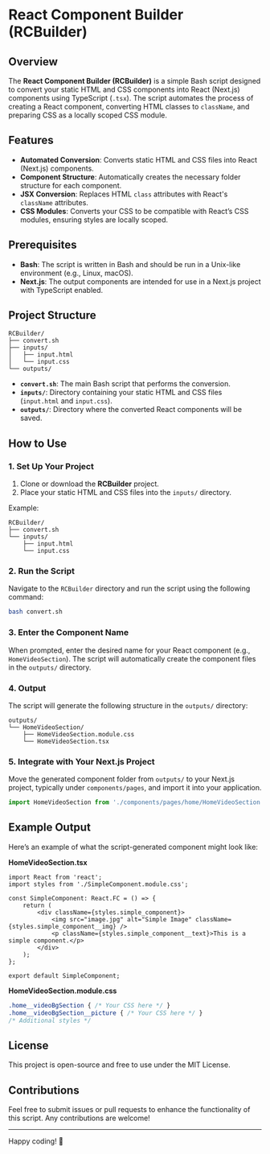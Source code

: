 # React Component Builder (RCBuilder)

## Overview

The **React Component Builder (RCBuilder)** is a simple Bash script designed to convert your static HTML and CSS components into React (Next.js) components using TypeScript (`.tsx`). The script automates the process of creating a React component, converting HTML classes to `className`, and preparing CSS as a locally scoped CSS module.

## Features

- **Automated Conversion**: Converts static HTML and CSS files into React (Next.js) components.
- **Component Structure**: Automatically creates the necessary folder structure for each component.
- **JSX Conversion**: Replaces HTML `class` attributes with React's `className` attributes.
- **CSS Modules**: Converts your CSS to be compatible with React’s CSS modules, ensuring styles are locally scoped.

## Prerequisites

- **Bash**: The script is written in Bash and should be run in a Unix-like environment (e.g., Linux, macOS).
- **Next.js**: The output components are intended for use in a Next.js project with TypeScript enabled.

## Project Structure

```
RCBuilder/
├── convert.sh
├── inputs/
│   ├── input.html
│   └── input.css
└── outputs/
```

- **`convert.sh`**: The main Bash script that performs the conversion.
- **`inputs/`**: Directory containing your static HTML and CSS files (`input.html` and `input.css`).
- **`outputs/`**: Directory where the converted React components will be saved.

## How to Use

### 1. Set Up Your Project

1. Clone or download the **RCBuilder** project.
2. Place your static HTML and CSS files into the `inputs/` directory.

Example:
```
RCBuilder/
├── convert.sh
└── inputs/
    ├── input.html
    └── input.css
```

### 2. Run the Script

Navigate to the `RCBuilder` directory and run the script using the following command:
```bash
bash convert.sh
```

### 3. Enter the Component Name

When prompted, enter the desired name for your React component (e.g., `HomeVideoSection`). The script will automatically create the component files in the `outputs/` directory.

### 4. Output

The script will generate the following structure in the `outputs/` directory:

```
outputs/
└── HomeVideoSection/
    ├── HomeVideoSection.module.css
    └── HomeVideoSection.tsx
```

### 5. Integrate with Your Next.js Project

Move the generated component folder from `outputs/` to your Next.js project, typically under `components/pages`, and import it into your application.

```typescript
import HomeVideoSection from './components/pages/home/HomeVideoSection';
```

## Example Output

Here’s an example of what the script-generated component might look like:

**HomeVideoSection.tsx**
```tsx
import React from 'react';
import styles from './SimpleComponent.module.css';

const SimpleComponent: React.FC = () => {
    return (
        <div className={styles.simple_component}>
            <img src="image.jpg" alt="Simple Image" className={styles.simple_component__img} />
            <p className={styles.simple_component__text}>This is a simple component.</p>
        </div>
    );
};

export default SimpleComponent;
```

**HomeVideoSection.module.css**
```css
.home__videoBgSection { /* Your CSS here */ }
.home__videoBgSection__picture { /* Your CSS here */ }
/* Additional styles */
```

## License

This project is open-source and free to use under the MIT License.

## Contributions

Feel free to submit issues or pull requests to enhance the functionality of this script. Any contributions are welcome!

---

Happy coding! 🎉
